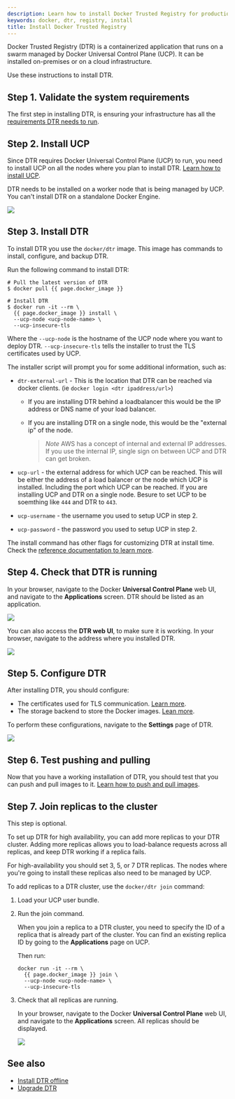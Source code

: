 ```yaml
---
description: Learn how to install Docker Trusted Registry for production.
keywords: docker, dtr, registry, install
title: Install Docker Trusted Registry
---
```


Docker Trusted Registry (DTR) is a containerized application that runs on a
swarm managed by Docker Universal Control Plane (UCP). It can be installed
on-premises or on a cloud infrastructure.

Use these instructions to install DTR.

## Step 1. Validate the system requirements

The first step in installing DTR, is ensuring your
infrastructure has all the [requirements DTR needs to run](system-requirements.md).

## Step 2. Install UCP

Since DTR requires Docker Universal Control Plane (UCP)
to run, you need to install UCP on all the nodes where you plan to install DTR.
[Learn how to install UCP](/datacenter/ucp/2.1/guides/admin/install.md).

DTR needs to be installed on a worker node that is being managed by UCP.
You can't install DTR on a standalone Docker Engine.

![](../../images/install-dtr-0.svg)


## Step 3. Install DTR

To install DTR you use the `docker/dtr` image. This image has commands to
install, configure, and backup DTR.

Run the following command to install DTR:

```none
# Pull the latest version of DTR
$ docker pull {{ page.docker_image }}

# Install DTR
$ docker run -it --rm \
  {{ page.docker_image }} install \
  --ucp-node <ucp-node-name> \
  --ucp-insecure-tls
```

Where the `--ucp-node` is the hostname of the UCP node where you want to deploy
DTR. `--ucp-insecure-tls` tells the installer to trust the TLS certificates used
by UCP.

The installer script will prompt you for some additional information, such as:
 
  * `dtr-external-url` - This is the location that DTR can be reached via docker clients. (ie `docker login <dtr ipaddress/url>`) 
      
	- If you are installing DTR behind a loadbalancer this would be the IP address or DNS name of your load balancer. 
	- If you are installing DTR on a single node, this would be the "external ip" of the node. 
        
		> *Note* AWS has a concept of internal and external IP addresses. If you use the internal IP, single sign on between UCP and DTR can get broken. 
  * `ucp-url` - the external address for which UCP can be reached. This will be either the address of a load balancer or the node which UCP is installed.
      Including the port which UCP can be reached. If you are installing UCP and DTR on a single node. Besure to set UCP to be soemthing like `444` and DTR to `443`.
  * `ucp-username` - the username you used to setup UCP in step 2.
  * `ucp-password` - the password you used to setup UCP in step 2. 

The install command has other flags for customizing DTR at install time.
Check the [reference documentation to learn more](../../../reference/cli/install.md).

## Step 4. Check that DTR is running

In your browser, navigate to the Docker **Universal Control Plane**
web UI, and navigate to the **Applications** screen. DTR should be listed
as an application.

![](../../images/install-dtr-1.png)

You can also access the **DTR web UI**, to make sure it is working. In your
browser, navigate to the address where you installed DTR.

![](../../images/install-dtr-2.png)


## Step 5. Configure DTR

After installing DTR, you should configure:

  * The certificates used for TLS communication. [Learn more](../configure/use-your-own-tls-certificates.md).
  * The storage backend to store the Docker images. [Lean more](../configure/external-storage/index.md).

  To perform these configurations, navigate to the **Settings** page of DTR.

  ![](../../images/install-dtr-3.png)


## Step 6. Test pushing and pulling

Now that you have a working installation of DTR, you should test that you can
push and pull images to it.
[Learn how to push and pull images](../../user/manage-images/pull-and-push-images.md).

## Step 7. Join replicas to the cluster

This step is optional.

To set up DTR for high availability,
you can add more replicas to your DTR cluster. Adding more replicas allows you
to load-balance requests across all replicas, and keep DTR working if a
replica fails.

For high-availability you should set 3, 5, or 7 DTR replicas. The nodes where
you're going to install these replicas also need to be managed by UCP.

To add replicas to a DTR cluster, use the `docker/dtr join` command:

1. Load your UCP user bundle.

2.  Run the join command.

    When you join a replica to a DTR cluster, you need to specify the
    ID of a replica that is already part of the cluster. You can find an
    existing replica ID by going to the **Applications** page on UCP.

    Then run:

    ```none
    docker run -it --rm \
      {{ page.docker_image }} join \
      --ucp-node <ucp-node-name> \
      --ucp-insecure-tls
    ```

3. Check that all replicas are running.

    In your browser, navigate to the Docker **Universal Control Plane**
    web UI, and navigate to the **Applications** screen. All replicas should
    be displayed.

    ![](../../images/install-dtr-4.png)

## See also

* [Install DTR offline](install-offline.md)
* [Upgrade DTR](../upgrade/index.md)
